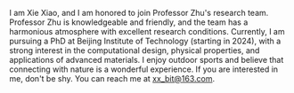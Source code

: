 I am Xie Xiao, and I am honored to join Professor Zhu's research team. Professor Zhu is knowledgeable and friendly, and the team has a harmonious atmosphere with excellent research conditions. Currently, I am pursuing a PhD at Beijing Institute of Technology (starting in 2024), with a strong interest in the computational design, physical properties, and applications of advanced materials. I enjoy outdoor sports and believe that connecting with nature is a wonderful experience. If you are interested in me, don't be shy. You can reach me at xx_bit@163.com.
